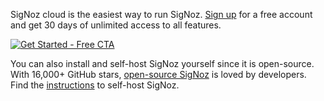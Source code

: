 
<!-- SigNoz cloud is the easiest way to run SigNoz. [Sign up](https://signoz.io/teams/) for a free account and get 30 days of unlimited access to all features.

You can also install and self-host SigNoz yourself. It can be installed on macOS or Linux computers in just three steps by using a simple install script.

The install script automatically installs Docker Engine on Linux. However, on macOS, you must manually install <a href = "https://docs.docker.com/engine/install/" rel="noopener noreferrer nofollow" target="_blank" >Docker Engine</a> before running the install script.

```bash
git clone -b main https://github.com/ezeslucky/monitrix.git
cd monitrix/deploy/
./install.sh
```

You can visit our documentation for more installation option.

[![Deployment Docs](/img/blog/common/deploy_docker_documentation.webp)](https://signoz.io/docs/install/)

If you liked what you read, then check out our GitHub repo 👇

[![SigNoz GitHub repo](/img/blog/common/signoz_github.webp)](https://github.com/ezeslucky/monitrix.git/signoz) -->


SigNoz cloud is the easiest way to run SigNoz. [Sign up](https://signoz.io/teams/) for a free account and get 30 days of unlimited access to all features.

[![Get Started - Free CTA](/img/blog/common/try-signoz-cloud-all-blog-cta.webp)](https://signoz.io/teams/)

You can also install and self-host SigNoz yourself since it is open-source. With 16,000+ GitHub stars, [open-source SigNoz](https://github.com/ezeslucky/monitrix.git/signoz) is loved by developers. Find the [instructions](https://signoz.io/docs/install/) to self-host SigNoz.


